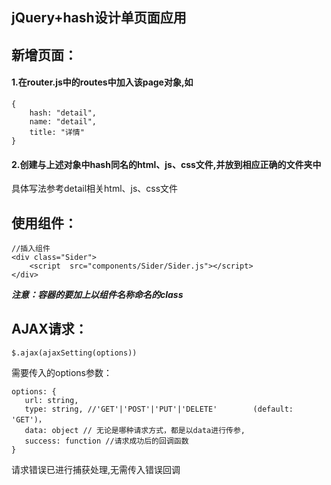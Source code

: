 ## jQuery+hash设计单页面应用

## 新增页面：
#### 1.在router.js中的routes中加入该page对象,如
```
{
    hash: "detail",
    name: "detail",
    title: "详情"
}
```
#### 2.创建与上述对象中hash同名的html、js、css文件,并放到相应正确的文件夹中
具体写法参考detail相关html、js、css文件



## 使用组件：
```
//插入组件
<div class="Sider">
    <script  src="components/Sider/Sider.js"></script>
</div>
```
***注意：容器的要加上以组件名称命名的class***


## AJAX请求：
```$.ajax(ajaxSetting(options))```

需要传入的options参数：
```
options: {
   url: string,
   type: string, //'GET'|'POST'|'PUT'|'DELETE'        (default: 'GET')，
   data: object // 无论是哪种请求方式，都是以data进行传参,
   success: function //请求成功后的回调函数
}
```
 请求错误已进行捕获处理,无需传入错误回调
